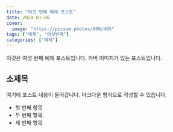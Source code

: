 ```yaml
---
title: "여섯 번째 예제 포스트"
date: 2024-01-06
cover:
  image: "https://picsum.photos/800/405"
tags: ["예제", "여섯번째"]
categories: ["예제"]
---
```


이것은 여섯 번째 예제 포스트입니다. 커버 이미지가 있는 포스트입니다.

## 소제목

여기에 포스트 내용이 들어갑니다. 마크다운 형식으로 작성할 수 있습니다.

- 첫 번째 항목
- 두 번째 항목
- 세 번째 항목 